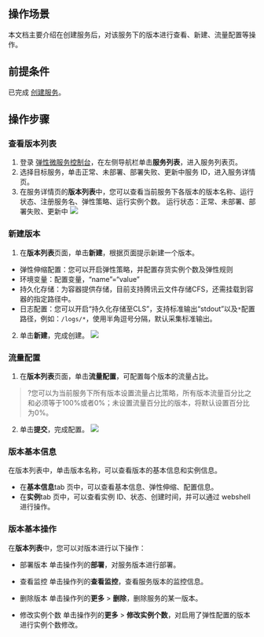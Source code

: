 ## 操作场景
本文档主要介绍在创建服务后，对该服务下的版本进行查看、新建、流量配置等操作。

## 前提条件
已完成 [创建服务](https://cloud.tencent.com/document/product/1371/53294)。

## 操作步骤
### 查看版本列表
1. 登录 [弹性微服务控制台](https://console.cloud.tencent.com/tem)，在左侧导航栏单击**服务列表**，进入服务列表页。
2. 选择目标服务，单击正常、未部署、部署失败、更新中服务 ID，进入服务详情页。 
3. 在服务详情页的**版本列表**中，您可以查看当前服务下各版本的版本名称、运行状态、注册服务名、弹性策略、运行实例个数。
	运行状态：正常、未部署、部署失败、更新中
![](https://main.qcloudimg.com/raw/e1139835b00a6db2b09812802ca5527c.png)

### 新建版本

1. 在**版本列表**页面，单击**新建**，根据页面提示新建一个版本。
- 弹性伸缩配置：您可以开启弹性策略，并配置存货实例个数及弹性规则
- 环境变量：配置变量，“name”=“value”
- 持久化存储：为容器提供存储，目前支持腾讯云文件存储CFS，还需挂载到容器的指定路径中。
- 日志配置：您可以开启“持久化存储至CLS”，支持标准输出“stdout”以及`*`配置路径，例如：`/logs/*`，使用半角逗号分隔，默认采集标准输出。
2. 单击**新建**，完成创建。
![](https://main.qcloudimg.com/raw/eca3ceec261f44917c8a172cfdf7f3b8.png)

### 流量配置
1. 在**版本列表**页面，单击**流量配置**，可配置每个版本的流量占比。
>?您可以为当前服务下所有版本设置流量占比策略，所有版本流量百分比之和必须等于100%或者0%；未设置流量百分比的版本，将默认设置百分比为0%。
2. 单击**提交**，完成配置。
![](https://main.qcloudimg.com/raw/16b6ccbc5e8f2718ac03edba43a16bfd.png)



### 版本基本信息
在版本列表中，单击版本名称，可以查看版本的基本信息和实例信息。
- 在**基本信息**tab 页中，可以查看基本信息、弹性伸缩、配置信息。
- 在**实例**tab 页中，可以查看实例 ID、状态、创建时间，并可以通过 webshell 进行操作。



### 版本基本操作
在**版本列表**中，您可以对版本进行以下操作：
- 部署版本
单击操作列的**部署**，对服务版本进行部署。

- 查看监控
单击操作列的**查看监控**，查看服务版本的监控信息。

- 删除版本
单击操作列的**更多** > **删除**，删除服务的某一版本。

- 修改实例个数
单击操作列的**更多** > **修改实例个数**，对启用了弹性配置的版本进行实例个数修改。
